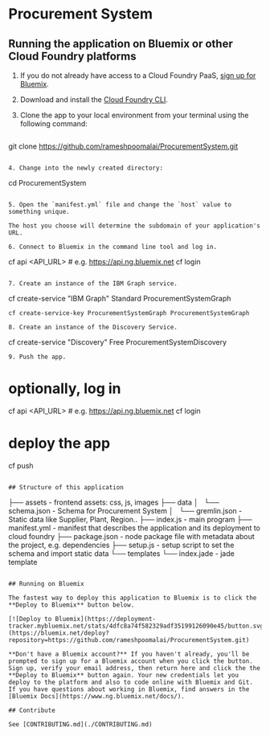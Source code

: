 # Procurement System



## Running the application on Bluemix or other Cloud Foundry platforms

1. If you do not already have access to a Cloud Foundry PaaS, [sign up for Bluemix](https://console.ng.bluemix.net/registration/).

2. Download and install the [Cloud Foundry CLI](https://github.com/cloudfoundry/cli).

3. Clone the app to your local environment from your terminal using the following command:

   ```
git clone https://github.com/rameshpoomalai/ProcurementSystem.git
   ```

4. Change into the newly created directory:

   ```
cd ProcurementSystem
   ```

5. Open the `manifest.yml` file and change the `host` value to something unique.

   The host you choose will determine the subdomain of your application's URL.

6. Connect to Bluemix in the command line tool and log in.

   ```
cf api <API_URL> # e.g. https://api.ng.bluemix.net
cf login
   ```

7. Create an instance of the IBM Graph service.

   ```
cf create-service "IBM Graph" Standard ProcurementSystemGraph
   ```
cf create-service-key ProcurementSystemGraph ProcurementSystemGraph

8. Create an instance of the Discovery Service.

  ```
cf create-service "Discovery" Free ProcurementSystemDiscovery
  ```
9. Push the app.

   ```
# optionally, log in
cf api <API_URL> # e.g. https://api.ng.bluemix.net
cf login
# deploy the app
cf push
   ```

## Structure of this application

```
├── assets - frontend assets: css, js, images
├── data
│   └── schema.json - Schema for Procurement System
│   └── gremlin.json - Static data like Supplier, Plant, Region..
├── index.js - main program
├── manifest.yml - manifest that describes the application and its deployment to cloud foundry
├── package.json - node package file with metadata about the project, e.g. dependencies
├── setup.js - setup script to set the schema and import static data
└── templates
    └── index.jade - jade template
```

## Running on Bluemix

The fastest way to deploy this application to Bluemix is to click the **Deploy to Bluemix** button below.

[![Deploy to Bluemix](https://deployment-tracker.mybluemix.net/stats/4dfc8a74f582329adf35199126090e45/button.svg)](https://bluemix.net/deploy?repository=https://github.com/rameshpoomalai/ProcurementSystem.git)

**Don't have a Bluemix account?** If you haven't already, you'll be prompted to sign up for a Bluemix account when you click the button.  Sign up, verify your email address, then return here and click the the **Deploy to Bluemix** button again. Your new credentials let you deploy to the platform and also to code online with Bluemix and Git. If you have questions about working in Bluemix, find answers in the [Bluemix Docs](https://www.ng.bluemix.net/docs/).

## Contribute

See [CONTRIBUTING.md](./CONTRIBUTING.md)
